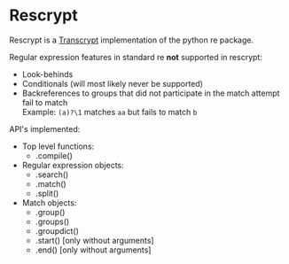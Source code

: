 # Rescrypt
Rescrypt is a [Transcrypt](http://transcrypt.org/) implementation of the python re package.

Regular expression features in standard re __not__ supported in rescrypt:

  - Look-behinds
  - Conditionals (will most likely never be supported)
  - Backreferences to groups that did not participate in the match attempt fail to match  
    Example: `(a)?\1` matches `aa` but fails to match `b`

API's implemented:

  - Top level functions:
    - .compile()
  - Regular expression objects:
    - .search()
    - .match()
    - .split()
  - Match objects:
    - .group()
    - .groups()
    - .groupdict()
    - .start() [only without arguments]
    - .end() [only without arguments]
